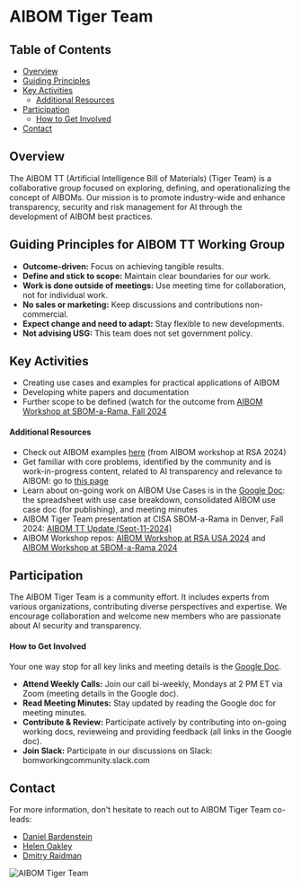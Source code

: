 # AIBOM Tiger Team
## Table of Contents
- [Overview](#overview)
- [Guiding Principles](#guiding-principles)
- [Key Activities](#key-activities)
  - [Additional Resources](#additional-resources)
- [Participation](#participation)
  - [How to Get Involved](#how-to-get-involved)
- [Contact](#contact)


## Overview
The AIBOM TT (Artificial Intelligence Bill of Materials) (Tiger Team) is a collaborative group focused on exploring, defining, and operationalizing the concept of AIBOMs. Our mission is to promote industry-wide and enhance transparency, security and risk management for AI through the development of AIBOM best practices. 

## Guiding Principles for AIBOM TT Working Group
- **Outcome-driven:** Focus on achieving tangible results.
- **Define and stick to scope:** Maintain clear boundaries for our work.
- **Work is done outside of meetings:** Use meeting time for collaboration, not for individual work.
- **No sales or marketing:** Keep discussions and contributions non-commercial.
- **Expect change and need to adapt:** Stay flexible to new developments.
- **Not advising USG:** This team does not set government policy.

## Key Activities
- Creating use cases and examples for practical applications of AIBOM
- Developing white papers and documentation
- Further scope to be defined (watch for the outcome from [AIBOM Workshop at SBOM-a-Rama, Fall 2024](https://github.com/aibom-squad/SBOM-a-Rama_AIBOM_Fall2024)

#### Additional Resources
- Check out AIBOM examples [here](https://github.com/aibom-squad/rsa-2024/tree/main/aibom%20workshop%20examples/cybeats/cyclonedx) (from AIBOM workshop at RSA 2024)
- Get familiar with core problems, identified by the community and is work-in-progress content, related to AI transparency and relevance to AIBOM: go to [this page](https://github.com/aibom-squad/AIBOM-Tiger-Team/blob/main/AIBOM-problem-statements.md)
- Learn about on-going work on AIBOM Use Cases is in the [Google Doc](https://docs.google.com/document/d/1IpXG7XBOJnPl_hwFf3JZkDaFb0k2CnI0/edit?usp=sharing&ouid=110194678381965933391&rtpof=true&sd=true): the spreadsheet with use case breakdown, consolidated AIBOM use case doc (for publishing), and meeting minutes
- AIBOM Tiger Team presentation at CISA SBOM-a-Rama in Denver, Fall 2024: [AIBOM TT Update (Sept-11-2024)](https://drive.google.com/file/d/1cXZ4Nzaue2C5D_ylyn_ZKi66U9jUQ_iu/view?usp=sharing)
- AIBOM Workshop repos: [AIBOM Workshop at RSA USA 2024](https://github.com/aibom-squad/rsa-2024) and [AIBOM Workshop at SBOM-a-Rama 2024](https://github.com/aibom-squad/SBOM-a-Rama_AIBOM_Fall2024)

## Participation
The AIBOM Tiger Team is a community effort. It includes experts from various organizations, contributing diverse perspectives and expertise. We encourage collaboration and welcome new members who are passionate about AI security and transparency.

#### How to Get Involved
Your one way stop for all key links and meeting details is the [Google Doc](https://docs.google.com/document/d/1IpXG7XBOJnPl_hwFf3JZkDaFb0k2CnI0/edit?usp=sharing&ouid=110194678381965933391&rtpof=true&sd=true).
- **Attend Weekly Calls:** Join our call bi-weekly, Mondays at 2 PM ET via Zoom (meeting details in the Google doc).
- **Read Meeting Minutes:** Stay updated by reading the Google doc for meeting minutes.
- **Contribute & Review:** Participate actively by contributing into on-going working docs, revieweing and providing feedback (all links in the Google doc).
- **Join Slack:** Participate in our discussions on Slack: bomworkingcommunity.slack.com


## Contact
For more information, don't hesitate to reach out to AIBOM Tiger Team co-leads:
- [Daniel Bardenstein](https://www.linkedin.com/in/bardenstein/)
- [Helen Oakley](https://www.linkedin.com/in/helen-oakley/)
- [Dmitry Raidman](https://www.linkedin.com/in/draidman/)

![AIBOM Tiger Team](https://github.com/aibom-workshop/AIBOM-Tiger-Team/blob/main/images/AIBOM-tiger-team.jpg?raw=true)
